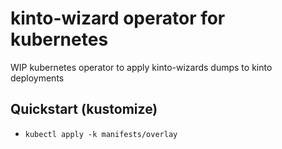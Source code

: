 # kinto-wizard operator for kubernetes

WIP kubernetes operator to apply kinto-wizards dumps to kinto deployments

## Quickstart (kustomize)

- `kubectl apply -k manifests/overlay`
